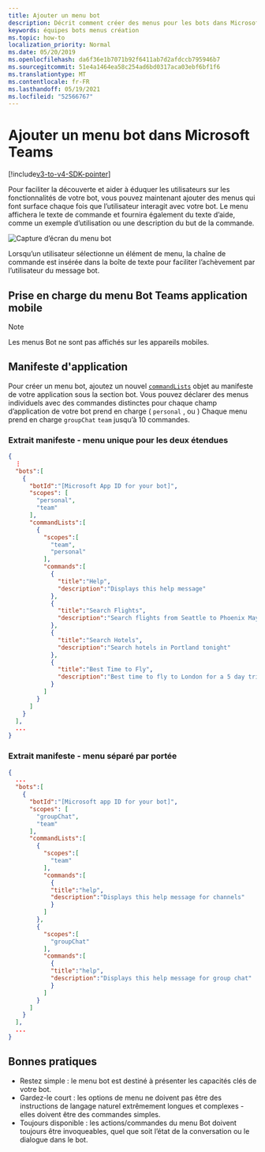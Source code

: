 ```yaml
---
title: Ajouter un menu bot
description: Décrit comment créer des menus pour les bots dans Microsoft Teams
keywords: équipes bots menus création
ms.topic: how-to
localization_priority: Normal
ms.date: 05/20/2019
ms.openlocfilehash: da6f36e1b7071b92f6411ab7d2afdccb795946b7
ms.sourcegitcommit: 51e4a1464ea58c254ad6bd0317aca03ebf6bf1f6
ms.translationtype: MT
ms.contentlocale: fr-FR
ms.lasthandoff: 05/19/2021
ms.locfileid: "52566767"
---
```

# <a name="add-a-bot-menu-in-microsoft-teams"></a>Ajouter un menu bot dans Microsoft Teams

[!include[v3-to-v4-SDK-pointer](~/includes/v3-to-v4-pointer-bots.md)]

Pour faciliter la découverte et aider à éduquer les utilisateurs sur les fonctionnalités de votre bot, vous pouvez maintenant ajouter des menus qui font surface chaque fois que l’utilisateur interagit avec votre bot. Le menu affichera le texte de commande et fournira également du texte d’aide, comme un exemple d’utilisation ou une description du but de la commande.

![Capture d’écran du menu bot](~/assets/images/bots/bot-menus-bot-menu-sample.png)

Lorsqu’un utilisateur sélectionne un élément de menu, la chaîne de commande est insérée dans la boîte de texte pour faciliter l’achèvement par l’utilisateur du message bot.

## <a name="bot-menu-support-on-teams-mobile-app"></a>Prise en charge du menu Bot Teams application mobile
> [!NOTE] 
> Les menus Bot ne sont pas affichés sur les appareils mobiles.

## <a name="app-manifest"></a>Manifeste d'application

Pour créer un menu bot, ajoutez un nouvel [`commandLists`](~/resources/schema/manifest-schema.md#botscommandlists) objet au manifeste de votre application sous la section bot. Vous pouvez déclarer des menus individuels avec des commandes distinctes pour chaque champ d’application de votre bot prend en charge ( `personal` , ou ) Chaque menu prend en charge `groupChat` `team` jusqu’à 10 commandes.

### <a name="manifest-excerpt---single-menu-for-both-scopes"></a>Extrait manifeste - menu unique pour les deux étendues

```json
{
  ⋮
  "bots":[
    {
      "botId":"[Microsoft App ID for your bot]",
      "scopes": [
        "personal",
        "team"
      ],
      "commandLists":[
        {
          "scopes":[
            "team",
            "personal"
          ],
          "commands":[
            {
              "title":"Help",
              "description":"Displays this help message"
            },
            {
              "title":"Search Flights",
              "description":"Search flights from Seattle to Phoenix May 2-5 departing after 3pm"
            },
            {
              "title":"Search Hotels",
              "description":"Search hotels in Portland tonight"
            },
            {
              "title":"Best Time to Fly",
              "description":"Best time to fly to London for a 5 day trip this summer"
            }
          ]
        }
      ]
    }
  ],
  ...
}
```

### <a name="manifest-excerpt---separate-menu-per-scope"></a>Extrait manifeste - menu séparé par portée

```json
{
  ...
  "bots":[
    {
      "botId":"[Microsoft app ID for your bot]",
      "scopes": [
        "groupChat",
        "team"
      ],
      "commandLists":[
        {
          "scopes":[
            "team"
          ],
          "commands":[
            {
            "title":"help",
            "description":"Displays this help message for channels"
            }
          ]
        },
        {
          "scopes":[
            "groupChat"
          ],
          "commands":[
            {
            "title":"help",
            "description":"Displays this help message for group chat"
            }
          ]
        }
      ]
    }
  ],
  ...
}
```

## <a name="best-practices"></a>Bonnes pratiques

* Restez simple : le menu bot est destiné à présenter les capacités clés de votre bot.
* Gardez-le court : les options de menu ne doivent pas être des instructions de langage naturel extrêmement longues et complexes - elles doivent être des commandes simples.
* Toujours disponible : les actions/commandes du menu Bot doivent toujours être invoqueables, quel que soit l’état de la conversation ou le dialogue dans le bot.

